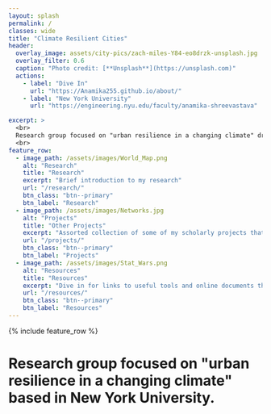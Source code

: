 ```yaml
---
layout: splash
permalink: /
classes: wide
title: "Climate Resilient Cities"
header:
  overlay_image: assets/city-pics/zach-miles-Y84-eo8drzk-unsplash.jpg
  overlay_filter: 0.6
  caption: "Photo credit: [**Unsplash**](https://unsplash.com)"
  actions:
    - label: "Dive In"
      url: "https://Anamika255.github.io/about/"
    - label: "New York University"
      url: "https://engineering.nyu.edu/faculty/anamika-shreevastava"

excerpt: >
  <br>
  Research group focused on "urban resilience in a changing climate" driven by critical and socially relevant questions such as: How can cities better prepare for climate extremes? Can innovative urban design mitigate extreme heat? What sustainable growth strategies can benefit rapidly developing cities?
  <br>
feature_row:
  - image_path: /assets/images/World_Map.png
    alt: "Research"
    title: "Research"
    excerpt: "Brief introduction to my research"
    url: "/research/"
    btn_class: "btn--primary"
    btn_label: "Research"
  - image_path: /assets/images/Networks.jpg
    alt: "Projects"
    title: "Other Projects"
    excerpt: "Assorted collection of some of my scholarly projects that aren't published"
    url: "/projects/"
    btn_class: "btn--primary"
    btn_label: "Projects"
  - image_path: /assets/images/Stat_Wars.png
    alt: "Resources"
    title: "Resources"
    excerpt: "Dive in for links to useful tools and online documents that I have curated over the years"
    url: "/resources/"
    btn_class: "btn--primary"
    btn_label: "Resources"
---
```



{% include feature_row %}


# Research group focused on "urban resilience in a changing climate" based in New York University.

